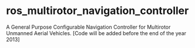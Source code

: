 ros_multirotor_navigation_controller
====================================

A General Purpose Configurable Navigation Controller for Multirotor Unmanned Aerial Vehicles. [Code will be added before the end of the year 2013]
